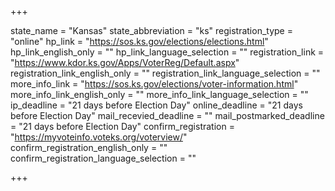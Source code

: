 +++

state_name = "Kansas"
state_abbreviation = "ks"
registration_type = "online"
hp_link = "https://sos.ks.gov/elections/elections.html"
hp_link_english_only = ""
hp_link_language_selection = ""
registration_link = "https://www.kdor.ks.gov/Apps/VoterReg/Default.aspx"
registration_link_english_only = ""
registration_link_language_selection = ""
more_info_link = "https://sos.ks.gov/elections/voter-information.html"
more_info_link_english_only = ""
more_info_link_language_selection = ""
ip_deadline = "21 days before Election Day"
online_deadline = "21 days before Election Day"
mail_recevied_deadline = ""
mail_postmarked_deadline = "21 days before Election Day"
confirm_registration = "https://myvoteinfo.voteks.org/voterview/"
confirm_registration_english_only = ""
confirm_registration_language_selection = ""

+++